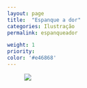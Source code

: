 ```yaml
---
layout: page
title:  "Espanque a dor"
categories: Ilustração
permalink: espanqueador

weight: 1
priority:
color: '#e46868'
---
```


<figure><img src="{{ site.baseurl }}/assets/espanqueador/espanqueador.jpg"/></figure>
